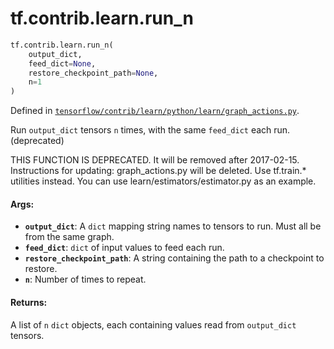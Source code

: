 <div itemscope itemtype="http://developers.google.com/ReferenceObject">
<meta itemprop="name" content="tf.contrib.learn.run_n" />
<meta itemprop="path" content="Stable" />
</div>

# tf.contrib.learn.run_n

``` python
tf.contrib.learn.run_n(
    output_dict,
    feed_dict=None,
    restore_checkpoint_path=None,
    n=1
)
```



Defined in [`tensorflow/contrib/learn/python/learn/graph_actions.py`](https://www.tensorflow.org/code/tensorflow/contrib/learn/python/learn/graph_actions.py).

Run `output_dict` tensors `n` times, with the same `feed_dict` each run. (deprecated)

THIS FUNCTION IS DEPRECATED. It will be removed after 2017-02-15.
Instructions for updating:
graph_actions.py will be deleted. Use tf.train.* utilities instead. You can use learn/estimators/estimator.py as an example.

#### Args:

* <b>`output_dict`</b>: A `dict` mapping string names to tensors to run. Must all be
    from the same graph.
* <b>`feed_dict`</b>: `dict` of input values to feed each run.
* <b>`restore_checkpoint_path`</b>: A string containing the path to a checkpoint to
    restore.
* <b>`n`</b>: Number of times to repeat.


#### Returns:

A list of `n` `dict` objects, each containing values read from `output_dict`
tensors.